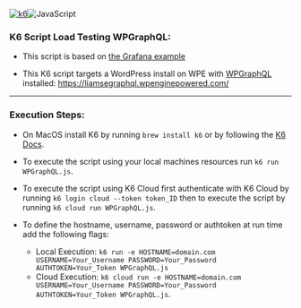 [![k6](https://img.shields.io/badge/k6-7D64FF.svg?style=for-the-badge&logo=k6&logoColor=white)](https://github.com/grafana/k6)![JavaScript](https://img.shields.io/badge/JavaScript-F7DF1E.svg?style=for-the-badge&logo=JavaScript&logoColor=black)

### K6 Script Load Testing WPGraphQL:

- This script is based on [the Grafana example](https://github.com/grafana/k6/blob/master/examples/graphql.js)

- This K6 script targets a WordPress install on WPE with [WPGraphQL](https://github.com/wp-graphql/wp-graphql) installed: https://liamsegraphql.wpenginepowered.com/ 

---

### Execution Steps:
- On MacOS install K6 by running `brew install k6` or by following the [K6 Docs](https://grafana.com/docs/k6/latest/set-up/install-k6/).

- To execute the script using your local machines resources run `k6 run WPGraphQL.js`.

- To execute the script using K6 Cloud first authenticate with K6 Cloud by running `k6 login cloud --token token_ID` then to execute the script by running `k6 cloud run WPGraphQL.js`.

- To define the hostname, username, password or authtoken at run time add the following flags:
    - Local Execution: `k6 run -e HOSTNAME=domain.com USERNAME=Your_Username PASSWORD=Your_Password AUTHTOKEN=Your_Token WPGraphQL.js`
    - Cloud Execution: `k6 cloud run -e HOSTNAME=domain.com USERNAME=Your_Username PASSWORD=Your_Password AUTHTOKEN=Your_Token WPGraphQL.js`.